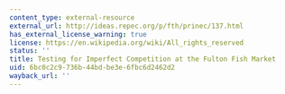 ```yaml
---
content_type: external-resource
external_url: http://ideas.repec.org/p/fth/prinec/137.html
has_external_license_warning: true
license: https://en.wikipedia.org/wiki/All_rights_reserved
status: ''
title: Testing for Imperfect Competition at the Fulton Fish Market
uid: 6bc0c2c9-736b-44bd-be3e-6fbc6d2462d2
wayback_url: ''
---
```

